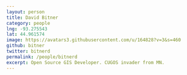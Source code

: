 ```yaml
---
layout: person
title: David Bitner
category: people
lng: -93.275543
lat: 44.961574
image: https://avatars3.githubusercontent.com/u/164828?v=3&s=460
github: bitner
twitter: bitnerd
permalink: /people/bitnerd
excerpt: Open Source GIS Developer. CUGOS invader from MN.
---
```

